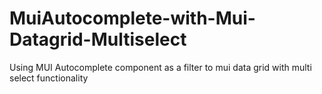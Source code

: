 # MuiAutocomplete-with-Mui-Datagrid-Multiselect

Using MUI Autocomplete component as a filter to mui data grid with multi select functionality
